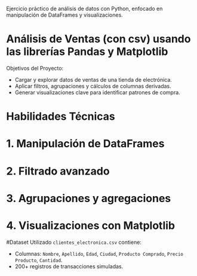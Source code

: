 
Ejercicio práctico de análisis de datos con Python, enfocado en manipulación de DataFrames y visualizaciones.

# Análisis de Ventas (con csv) usando las librerías Pandas y Matplotlib
Objetivos del Proyecto:
- Cargar y explorar datos de ventas de una tienda de electrónica.
- Aplicar filtros, agrupaciones y cálculos de columnas derivadas.
- Generar visualizaciones clave para identificar patrones de compra.

# Habilidades Técnicas
# 1. Manipulación de DataFrames
# 2. Filtrado avanzado
# 3. Agrupaciones y agregaciones
# 4. Visualizaciones con Matplotlib

#Dataset Utilizado
`clientes_electronica.csv` contiene:
- Columnas: `Nombre`, `Apellido`, `Edad`, `Ciudad`, `Producto Comprado`, `Precio Producto`, `Cantidad`.
- 200+ registros de transacciones simuladas.


